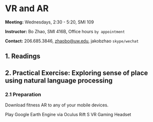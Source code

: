 # VR and AR

**Meeting:** Wednesdays, 2:30 - 5:20, SMI 109

**Instructor:** Bo Zhao, SMI 416B, Office hours `by appointment`

**Contact:** 206.685.3846, zhaobo@uw.edu, jakobzhao `skype/wechat`

## 1. Readings




## 2. Practical Exercise: Exploring sense of place using natural language processing


### 2.1 Preparation

Download fitness AR to any of your mobile devices.

Play Google Earth Engine via Oculus Rift S VR Gaming Headset
